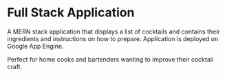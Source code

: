 # Full Stack Application
A MERN stack application that displays a list of cocktails and contains their ingredients and instructions on how to prepare.
Application is deployed on Google App Engine.

Perfect for home cooks and bartenders wanting to improve their cocktail craft.
